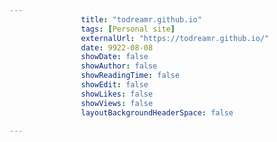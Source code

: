 ---
                title: "todreamr.github.io"
                tags: [Personal site]
                externalUrl: "https://todreamr.github.io/"
                date: 9922-08-08
                showDate: false
                showAuthor: false
                showReadingTime: false
                showEdit: false
                showLikes: false
                showViews: false
                layoutBackgroundHeaderSpace: false
                ---
